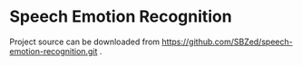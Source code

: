 Speech Emotion Recognition
==========================

Project source can be downloaded from https://github.com/SBZed/speech-emotion-recognition.git .



